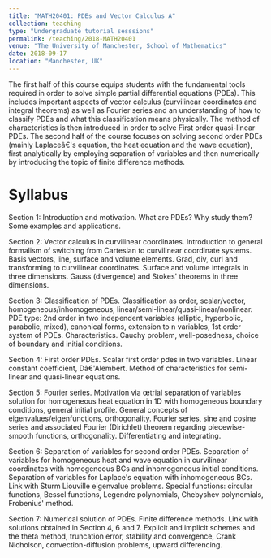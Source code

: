 ```yaml
---
title: "MATH20401: PDEs and Vector Calculus A"
collection: teaching
type: "Undergraduate tutorial sesssions"
permalink: /teaching/2018-MATH20401
venue: "The University of Manchester, School of Mathematics"
date: 2018-09-17
location: "Manchester, UK"
---
```


The first half of this course equips students with the fundamental tools required in order to solve simple partial differential equations (PDEs). This includes important aspects of vector calculus (curvilinear coordinates and integral theorems) as well as Fourier series and an understanding of how to classify PDEs and what this classification means physically. The method of characteristics is then introduced in order to solve First order quasi-linear PDEs. The second half of the course focuses on solving second order PDEs (mainly Laplaceâ€'s equation, the heat equation and the wave equation), first analytically by employing separation of variables and then numerically by introducing the topic of finite difference methods.

Syllabus
======

Section 1: Introduction and motivation. What are PDEs? Why study them? Some examples and applications.

Section 2: Vector calculus in curvilinear coordinates. Introduction to general formalism of switching from Cartesian to curvilinear coordinate systems. Basis vectors, line, surface and volume elements. Grad, div, curl and transforming to curvilinear coordinates. Surface and volume integrals in three dimensions. Gauss (divergence) and Stokes' theorems in three dimensions.

Section 3: Classification of PDEs. Classification as order, scalar/vector, homogeneous/inhomogeneous, linear/semi-linear/quasi-linear/nonlinear. PDE type: 2nd order in two independent variables (elliptic, hyperbolic, parabolic, mixed), canonical forms, extension to n variables, 1st order system of PDEs. Characteristics. Cauchy problem, well-posedness, choice of boundary and initial conditions.

Section 4: First order PDEs. Scalar first order pdes in two variables. Linear constant coefficient, Dâ€'Alembert. Method of characteristics for semi-linear and quasi-linear equations.

Section 5: Fourier series. Motivation via œtrial separation of variables solution for homogeneous heat equation in 1D with homogeneous boundary conditions, general initial profile. General concepts of eigenvalues/eigenfunctions, orthogonality. Fourier series, sine and cosine series and associated Fourier (Dirichlet) theorem regarding piecewise-smooth functions, orthogonality. Differentiating and integrating.

Section 6: Separation of variables for second order PDEs. Separation of variables for homogeneous heat and wave equation in curvilinear coordinates with homogeneous BCs and inhomogeneous initial conditions. Separation of variables for Laplace's equation with inhomogeneous BCs. Link with Sturm Liouville eigenvalue problems. Special functions: circular functions, Bessel functions, Legendre polynomials, Chebyshev polynomials, Frobenius' method.

Section 7: Numerical solution of PDEs. Finite difference methods. Link with solutions obtained in Section 4, 6 and 7. Explicit and implicit schemes and the theta method, truncation error, stability and convergence, Crank Nicholson, convection-diffusion problems, upward differencing.
